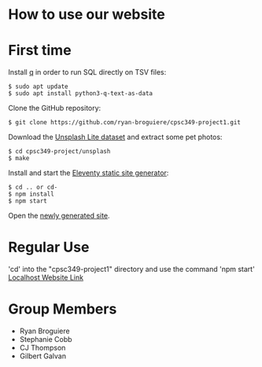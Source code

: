 # How to use our website

# First time

Install [q][1] in order to run SQL directly on TSV files:

```shell-session
$ sudo apt update
$ sudo apt install python3-q-text-as-data
```

Clone the GitHub repository:

```shell-session
$ git clone https://github.com/ryan-broguiere/cpsc349-project1.git
```

Download the [Unsplash Lite dataset][2] and extract some pet photos:

``` shell-session
$ cd cpsc349-project/unsplash
$ make
```

Install and start the [Eleventy static site generator][3]:

```shell-session
$ cd .. or cd-
$ npm install
$ npm start

```

Open the [newly generated site][4].

[1]: https://harelba.github.io/q/
[2]: https://github.com/unsplash/datasets
[3]: https://www.11ty.dev/
[4]: http://localhost:8080/

# Regular Use

'cd' into the "cpsc349-project1" directory and use the command 'npm start'
[Localhost Website Link][5]

# Group Members
- Ryan Broguiere
- Stephanie Cobb
- CJ Thompson
- Gilbert Galvan

[5]: http://localhost:8080/
